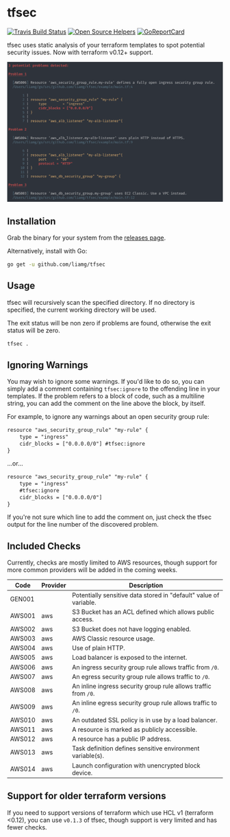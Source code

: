 # tfsec

[![Travis Build Status](https://travis-ci.org/liamg/tfsec.svg?branch=master)](https://travis-ci.org/liamg/tfsec)
[![Open Source Helpers](https://www.codetriage.com/liamg/tfsec/badges/users.svg)](https://www.codetriage.com/liamg/tfsec)
[![GoReportCard](https://goreportcard.com/badge/github.com/liamg/tfsec)](https://goreportcard.com/report/github.com/liamg/tfsec)

tfsec uses static analysis of your terraform templates to spot potential security issues. Now with terraform v0.12+ support.

![](example.png)

## Installation

Grab the binary for your system from the [releases page](https://github.com/liamg/tfsec/releases).

Alternatively, install with Go:

```bash
go get -u github.com/liamg/tfsec
```

## Usage

tfsec will recursively scan the specified directory. If no directory is specified, the current working directory will be used.

The exit status will be non zero if problems are found, otherwise the exit status will be zero.

```bash
tfsec .
```

## Ignoring Warnings

You may wish to ignore some warnings. If you'd like to do so, you can simply add a comment containing `tfsec:ignore` to the offending line in your templates. If the problem refers to a block of code, such as a multiline string, you can add the comment on the line above the block, by itself.

For example, to ignore any warnings about an open security group rule:

```hcl
resource "aws_security_group_rule" "my-rule" {
    type = "ingress"
    cidr_blocks = ["0.0.0.0/0"] #tfsec:ignore
}
```

...or...

```hcl
resource "aws_security_group_rule" "my-rule" {
    type = "ingress"
    #tfsec:ignore
    cidr_blocks = ["0.0.0.0/0"] 
}
```

If you're not sure which line to add the comment on, just check the tfsec output for the line number of the discovered problem.

## Included Checks

Currently, checks are mostly limited to AWS resources, though support for more common providers will be added in the coming weeks.

| Code    | Provider | Description |
|---------|----------|-------------|
| GEN001  |          | Potentially sensitive data stored in "default" value of variable.
| AWS001  | aws      | S3 Bucket has an ACL defined which allows public access.
| AWS002  | aws      | S3 Bucket does not have logging enabled.
| AWS003  | aws      | AWS Classic resource usage.
| AWS004  | aws      | Use of plain HTTP.
| AWS005  | aws      | Load balancer is exposed to the internet.
| AWS006  | aws      | An ingress security group rule allows traffic from `/0`.
| AWS007  | aws      | An egress security group rule allows traffic to `/0`.
| AWS008  | aws      | An inline ingress security group rule allows traffic from `/0`.
| AWS009  | aws      | An inline egress security group rule allows traffic to `/0`.
| AWS010  | aws      | An outdated SSL policy is in use by a load balancer.
| AWS011  | aws      | A resource is marked as publicly accessible.
| AWS012  | aws      | A resource has a public IP address.
| AWS013  | aws      | Task definition defines sensitive environment variable(s).
| AWS014  | aws      | Launch configuration with unencrypted block device.

## Support for older terraform versions

If you need to support versions of terraform which use HCL v1 (terraform <0.12), you can use `v0.1.3` of tfsec, though support is very limited and has fewer checks.
